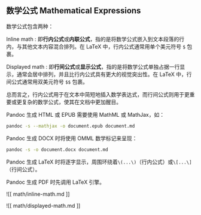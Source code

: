 ## 数学公式 Mathematical Expressions

数学公式包含两种：

Inline math
: 即**行内公式**或**内联公式**，指的是将数学公式嵌入到文本段落的行内，与其他文本内容混合排列。在 LaTeX 中，行内公式通常用单个美元符号 `$` 包裹。

Displayed math
: 即**行间公式**或**显示公式**，指的是将数学公式单独占据一行显示，通常会居中排列，并且比行内公式具有更大的视觉突出性。在 LaTeX 中，行间公式通常用双美元符号 `$$` 包裹。

总而言之，行内公式用于在文本中简短地插入数学表达式，而行间公式则用于更重要或更复杂的数学公式，使其在文档中更加醒目。

Pandoc 生成 HTML 或 EPUB 需要使用 MathML 或 MathJax，如：

```bash
pandoc -s --mathjax -o document.epub document.md
```

Pandoc 生成 DOCX 时将使用 OMML 数学标记来呈现：

```bash
pandoc -s -o document.docx document.md
```

Pandoc 生成 LaTeX 时将逐字显示，周围环绕着`\(...\)`（行内公式）或`\[...\]`（行间公式）。

Pandoc 生成 PDF 时先调用 LaTeX 引擎。

![[ math/inline-math.md ]]

![[ math/displayed-math.md ]]